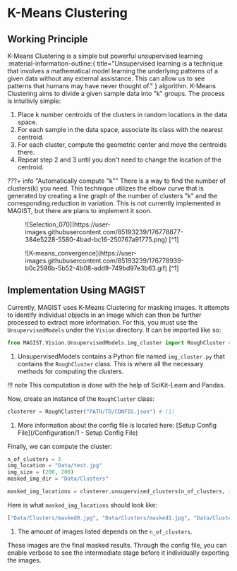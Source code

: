# K-Means Clustering

## Working Principle

K-Means Clustering is a simple but powerful unsupervised learning :material-information-outline:{ title="Unsupervised learning is a technique that involves a mathematical model learning the underlying patterns of a given data without any external assistance. This can allow us to see patterns that humans may have never thought of." } algorithm. K-Means Clustering aims to divide a given sample data into "k" groups. The process is intuitivly simple:

1. Place k number centroids of the clusters in random locations in the data space.
2. For each sample in the data space, associate its class with the nearest centroid.
3. For each cluster, compute the geometric center and move the centroids there.
4. Repeat step 2 and 3 until you don't need to change the location of the centroid.

???+ info "Automatically compute "k""
    There is a way to find the number of clusters(k) you need. This technique utilizes the elbow curve that is generated by creating a line graph of the number of clusters "k" and the corresponding reduction in variation. This is not currently implemented in MAGIST, but there are plans to implement it soon.



<figure markdown>
  ![Selection_070](https://user-images.githubusercontent.com/85193239/176778877-384e5228-5580-4bad-bc16-250767a91775.png)
  [^1]
</figure>

<figure markdown>
  ![K-means_convergence](https://user-images.githubusercontent.com/85193239/176778939-b0c2596b-5b52-4b08-add9-749bd97e3b63.gif)
  [^1]
</figure>


## Implementation Using MAGIST

Currently, MAGIST uses K-Means Clustering for masking images. It attempts to identify individual objects in an image which can then be further processed to extract more information. For this, you must use the `UnsupervisedModels` under the `Vision` directory. It can be imported like so:

```python
from MAGIST.Vision.UnsupervisedModels.img_cluster import RoughCluster # (1)
```

1. UnsupervisedModels contains a Python file named `img_cluster.py` that contains the `RoughCluster` class. This is where all the necessary methods for computing the clusters.

!!! note
    This computation is done with the help of SciKit-Learn and Pandas.

Now, create an instance of the `RoughCluster` class:

```python
clusterer = RoughCluster("PATH/TO/CONFIG.json") # (1)
```

1. More information about the config file is located here: [Setup Config File](/Configuration/1 - Setup Config File)

Finally, we can compute the cluster:

```python
n_of_clusters = 3
img_location = "Data/test.jpg"
img_size = (200, 200)
masked_img_dir = "Data/Clusters"

masked_img_locations = clusterer.unsupervised_clusters(n_of_clusters, img_location, img_size, masked_img_dir)
```

Here is what `masked_img_locations` should look like:

```python
["Data/Clusters/masked0.jpg", "Data/Clusters/masked1.jpg", "Data/Clusters/masked2.jpg"] # (1)
```

1. The amount of images listed depends on the `n_of_clusters`.

These images are the final masked results. Through the config file, you can enable verbose to see the intermediate stage before it individually exporting the images.


[^1]: These images were acquired from [WikiPedia](https://en.wikipedia.org/wiki/K-means_clustering).
